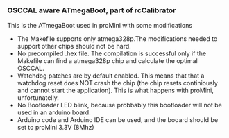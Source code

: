 ### OSCCAL aware ATmegaBoot, part of rcCalibrator

This is the ATmegaBoot used in proMini with some modifications

- The Makefile supports only atmega328p.The modifications needed to support other chips should not be hard.
- No precompiled .hex file. The compilation is successful only if the Makefile
can find a atmega328p chip and calculate the optimal OSCCAL.
- Watchdog patches are by default enabled. This means that that a watchdog reset does NOT crash the chip (the chip resets continiously and cannot start the application). This is what happens with proMini, unfortunatelly.
- No Bootloader LED blink, because probbably this bootloader will not be used in an arduino board.
- Arduino code and Arduino IDE can be used, and the booard should be set to proMini 3.3V (8Mhz)
